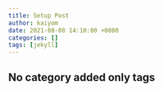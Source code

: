 ```yaml
---
title: Setup Post
author: kaiyom
date: 2021-08-08 14:10:00 +0800
categories: []
tags: [jekyll]
---
```


## No category added only tags
